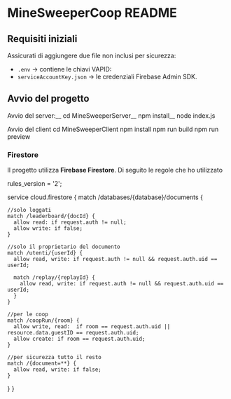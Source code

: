 # MineSweeperCoop README

## Requisiti iniziali
Assicurati di aggiungere due file non inclusi per sicurezza:

- `.env` → contiene le chiavi VAPID:
- `serviceAccountKey.json` → le credenziali Firebase Admin SDK.

## Avvio del progetto
Avvio del server:__
  cd MineSweeperServer__
  npm install__
  node index.js

Avvio del client
  cd MineSweeperClient
  npm install
  npm run build
  npm run preview

### Firestore
Il progetto utilizza **Firebase Firestore**. Di seguito le regole che ho utilizzato

rules_version = '2';

service cloud.firestore {
  match /databases/{database}/documents {

    //solo loggati
    match /leaderboard/{docId} {
      allow read: if request.auth != null;
      allow write: if false;
    }

    //solo il proprietario del documento
    match /utenti/{userId} {
      allow read, write: if request.auth != null && request.auth.uid == userId;
    
      match /replay/{replayId} {
        allow read, write: if request.auth != null && request.auth.uid == userId;
      }
    }
    
    //per le coop
    match /coopRun/{room} {
      allow write, read:  if room == request.auth.uid || resource.data.guestID == request.auth.uid;
      allow create: if room == request.auth.uid;
    }

    //per sicurezza tutto il resto
    match /{document=**} {
      allow read, write: if false;
    }
  }
}

